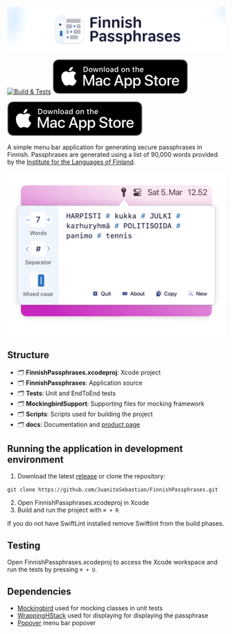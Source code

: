 ![Header Image](https://raw.githubusercontent.com/JuanitoSebastian/FinnishPassphrases/development/docs/imgs/GitHubHeader.png)

[![Build & Tests](https://github.com/JuanitoSebastian/FinnishPassphrases/actions/workflows/build_test.yml/badge.svg)](https://github.com/JuanitoSebastian/FinnishPassphrases/actions/workflows/build_test.yml)
[![codecov](https://raw.githubusercontent.com/JuanitoSebastian/FinnishPassphrases/development/docs/imgs/AppStoreBadge.svg)](https://codecov.io/gh/JuanitoSebastian/FinnishPassphrases)

[![Mac App Store](https://raw.githubusercontent.com/JuanitoSebastian/FinnishPassphrases/development/docs/imgs/AppStoreBadge.svg)](https://apps.apple.com/us/app/finnish-passphrases/id1612642972)

A simple menu bar application for generating secure passphrases in Finnish. Passphrases are generated using a list of 90,000 words provided by the [Institute for the Languages of Finland](https://kaino.kotus.fi/sanat/nykysuomi/).

![Screenshot of the app](https://raw.githubusercontent.com/JuanitoSebastian/FinnishPassphrases/development/docs/imgs/popover1.png)

## Structure
- 🗂 **FinnishPassphrases.xcodeproj**: Xcode project
- 🗂 **FinnishPassphrases**: Application source
- 🗂 **Tests**: Unit and EndToEnd tests
- 🗂 **MockingbirdSupport**: Supporting files for mocking framework
- 🗂 **Scripts**: Scripts used for building the project
- 🗂 **docs**: Documentation and [product page](https://juanitosebastian.github.io/FinnishPassphrases/)

## Running the application in development environment
1. Download the latest [release](https://github.com/JuanitoSebastian/FinnishPassphrases/releases) or clone the repository:
```
git clone https://github.com/JuanitoSebastian/FinnishPassphrases.git
```
2. Open FinnishPassphrases.xcodeproj in Xcode
3. Build and run the project with `⌘ + R`

If you do not have SwiftLint installed remove Swiftlint from the build phases.

## Testing
Open FinnishPassphrases.xcodeproj to access the Xcode workspace and run the tests by pressing `⌘ + U`.

## Dependencies
- [Mockingbird](https://mockingbirdswift.com) used for mocking classes in unit tests
- [WrappingHStack](https://github.com/dkk/WrappingHStack) used for displaying for displaying the passphrase
- [Popover](https://github.com/iSapozhnik/Popover) menu bar popover
